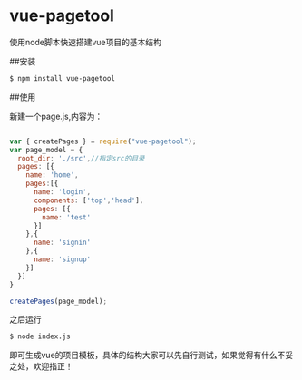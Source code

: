 # vue-pagetool
使用node脚本快速搭建vue项目的基本结构

##安装
``` bash
$ npm install vue-pagetool
```

##使用

新建一个page.js,内容为：
```javascript

var { createPages } = require("vue-pagetool");
var page_model = {
  root_dir: './src',//指定src的目录
  pages: [{
    name: 'home',
    pages:[{
      name: 'login',
      components: ['top','head'],
      pages: [{
        name: 'test'
      }]
    },{
      name: 'signin'
    },{
      name: 'signup'
    }]
  }]
}

createPages(page_model);
```

之后运行
``` bash
$ node index.js
```
即可生成vue的项目模板，具体的结构大家可以先自行测试，如果觉得有什么不妥之处，欢迎指正！
